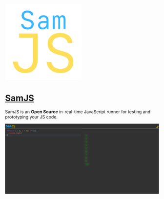 ![SamJS](public/favicon.png)

# [SamJS](https://samjs.vercel.app)

SamJS is an **Open Source** in-real-time JavaScript runner for
testing and prototyping your JS code.

![SamJS GUI](GUI.png)
